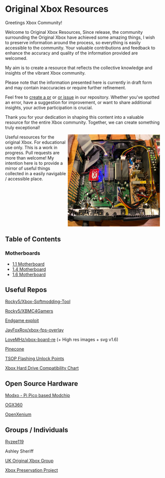 # Original Xbox Resources

Greetings Xbox Community!

Welcome to Original Xbox Resources,
Since release, the community surrounding the Original Xbox have achieved some amazing things, I wish to preserve information around the process, so everything is easily accessible to the community.
Your valuable contributions and feedback to enhance the accuracy and quality of the information provided are welcomed.


My aim is to create a resource that reflects the collective knowledge and insights of the vibrant Xbox community.


Please note that the information presented here is currently in draft form and may contain inaccuracies or require further refinement.

Feel free to <a href="#create_pr">create a pr</a> or <a href="#create_issue">or issue</a> in our repository. Whether you've spotted an error, have a suggestion for improvement, or want to share additional insights, your active participation is crucial.

Thank you for your dedication in shaping this content into a valuable resource for the entire Xbox community. Together, we can create something truly exceptional!

<div style="display: grid; grid-template-columns: 1fr 300px;">
    <div>
        Useful resources for the original Xbox. For educational use only.
        This is a work in progress. Pull requests are more than welcome!
        My intention here is to provide a mirror of useful things collected in a easily navigable / accessible place.
        <br />
    </div>
    <img src="modchips/x3/xecuter-3-chip.webp" width="300px" height="300px"/>
</div>

## Table of Contents

### Motherboards

- [1.1 Motherboard](board/1.1/README.md)
- [1.4 Motherboard](board/1.4/README.md)
- [1.6 Motherboard](board/1.6/README.md)


## Useful Repos
[Rocky5/Xbox-Softmodding-Tool](https://github.com/Rocky5/Xbox-Softmodding-Tool)

[Rocky5/XBMC4Gamers](https://github.com/Rocky5/XBMC4Gamers)

[Endgame exploit](https://github.com/XboxDev/endgame-exploit)

[JayFoxRox/xbox-fps-overlay](https://github.com/JayFoxRox/xbox-fps-overlay)

[LoveMHz/xbox-board-re](https://github.com/LoveMHz/xbox-board-re) (+ High res images + svg v1.6)

[Pinecone](https://github.com/Xbox-Preservation-Project/Pinecone)

[TSOP Flashing Unlock Points](http://www.biline.ca/xbox_solder.htm)

[Xbox Hard Drive Compatibility Chart](https://xboxdrives.x-pec.com/?p=list)



## Open Source Hardware
[Modxo - Pi Pico based Modchip](https://github.com/shalxmva/modxo)

[OGX360](https://github.com/Ryzee119/ogx360)

[OpenXenium](https://github.com/Ryzee119/OpenXenium)

## Groups / Individuals
[Ryzee119](https://github.com/Ryzee119)

Ashley Sheriff

[UK Original Xbox Group](https://www.facebook.com/groups/620015468348420)

[Xbox Preservation Project](https://github.com/Xbox-Preservation-Project)

